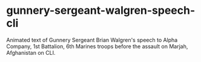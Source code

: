 # gunnery-sergeant-walgren-speech-cli
Animated text of Gunnery Sergeant Brian Walgren's speech to Alpha Company, 1st Battalion, 6th Marines troops before the assault on Marjah, Afghanistan on CLI. 
